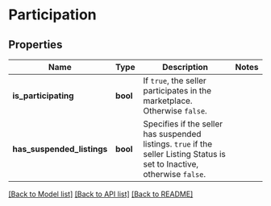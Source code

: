 # Participation

## Properties

Name | Type | Description | Notes
------------ | ------------- | ------------- | -------------
**is_participating** | **bool** | If `true`, the seller participates in the marketplace. Otherwise `false`. | 
**has_suspended_listings** | **bool** | Specifies if the seller has suspended listings. `true` if the seller Listing Status is set to Inactive, otherwise `false`. | 

[[Back to Model list]](../README.md#documentation-for-models) [[Back to API list]](../README.md#documentation-for-api-endpoints) [[Back to README]](../README.md)


